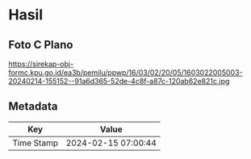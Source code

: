 # Hasil

## Foto C Plano

https://sirekap-obj-formc.kpu.go.id/ea3b/pemilu/ppwp/16/03/02/20/05/1603022005003-20240214-155152--91a6d365-52de-4c8f-a87c-120ab62e821c.jpg


## Metadata

| Key        | Value               |
| ---------- | ------------------- |
| Time Stamp | 2024-02-15 07:00:44 |



